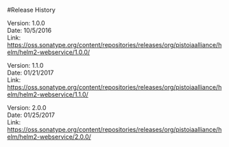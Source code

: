 #Release History

Version:  1.0.0<br>
Date:     10/5/2016<br>
Link:     https://oss.sonatype.org/content/repositories/releases/org/pistoiaalliance/helm/helm2-webservice/1.0.0/<br>

Version:  1.1.0<br>
Date:     01/21/2017<br>
Link:     https://oss.sonatype.org/content/repositories/releases/org/pistoiaalliance/helm/helm2-webservice/1.1.0/<br>

Version:  2.0.0<br>
Date:     01/25/2017<br>
Link:     https://oss.sonatype.org/content/repositories/releases/org/pistoiaalliance/helm/helm2-webservice/2.0.0/<br>